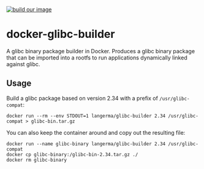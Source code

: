 [![build our image](https://github.com/langerma/docker-glibc-builder/actions/workflows/image.yml/badge.svg)](https://github.com/langerma/docker-glibc-builder/actions/workflows/image.yml)

# docker-glibc-builder

A glibc binary package builder in Docker. Produces a glibc binary package that can be imported into a rootfs to run applications dynamically linked against glibc.

## Usage

Build a glibc package based on version 2.34 with a prefix of `/usr/glibc-compat`:

    docker run --rm --env STDOUT=1 langerma/glibc-builder 2.34 /usr/glibc-compat > glibc-bin.tar.gz

You can also keep the container around and copy out the resulting file:

    docker run --name glibc-binary langerma/glibc-builder 2.34 /usr/glibc-compat
    docker cp glibc-binary:/glibc-bin-2.34.tar.gz ./
    docker rm glibc-binary
